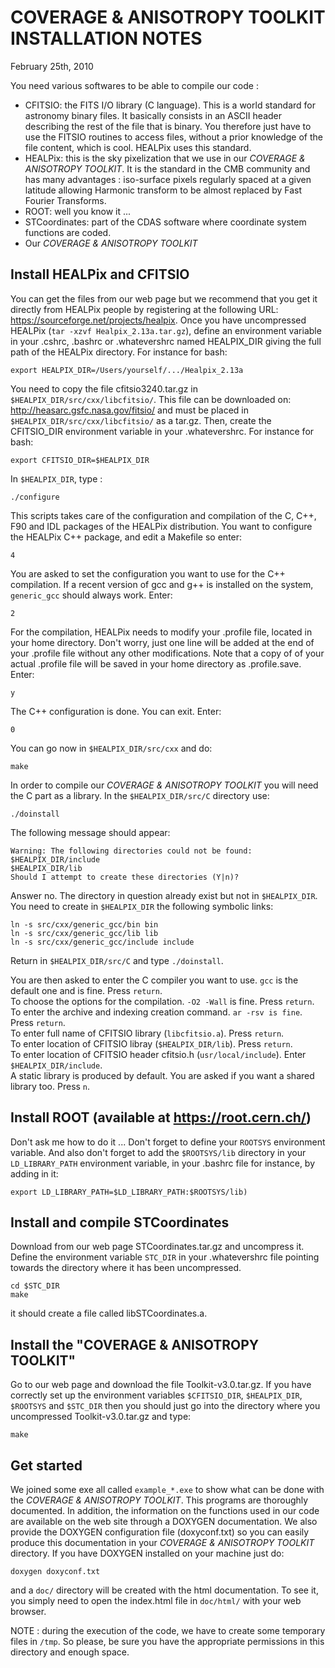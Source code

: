 # COVERAGE & ANISOTROPY TOOLKIT INSTALLATION NOTES
February 25th, 2010

You need various softwares to be able to compile our code :
- CFITSIO: the FITS I/O library (C language). This is a world standard for astronomy binary files. It basically consists in an ASCII header describing the rest of the file that is binary. You therefore just have to use the FITSIO routines to access files, without a prior knowledge of the file content, which is cool. HEALPix uses this standard.
- HEALPix: this is the sky pixelization that we use in our *COVERAGE & ANISOTROPY TOOLKIT*. It is the standard in the CMB community and has many advantages : iso-surface pixels regularly spaced at a given latitude allowing Harmonic transform to be almost replaced by Fast Fourier Transforms.
- ROOT: well you know it ...
- STCoordinates: part of the CDAS software where coordinate system functions are coded.
- Our *COVERAGE & ANISOTROPY TOOLKIT*


## Install HEALPix and CFITSIO
You can get the files from our web page but we recommend that you get it directly from HEALPix people by registering at the following URL: https://sourceforge.net/projects/healpix. Once you have uncompressed HEALPix (`tar -xzvf Healpix_2.13a.tar.gz`), define an environment variable in your .cshrc, .bashrc or .whatevershrc named HEALPIX_DIR giving the full path of the HEALPix directory. For instance for bash:
```
export HEALPIX_DIR=/Users/yourself/.../Healpix_2.13a
```
You need to copy the file cfitsio3240.tar.gz in `$HEALPIX_DIR/src/cxx/libcfitsio/`. This file can be downloaded on: http://heasarc.gsfc.nasa.gov/fitsio/ and must be placed in `$HEALPIX_DIR/src/cxx/libcfitsio/` as a tar.gz. Then, create the CFITSIO_DIR environment variable in your .whatevershrc. For instance for bash:
```
export CFITSIO_DIR=$HEALPIX_DIR
```
In `$HEALPIX_DIR`, type :
```
./configure
```
This scripts takes care of the configuration and compilation of the C, C++, F90 and IDL packages of the HEALPix distribution. You want to configure the HEALPix C++ package, and edit a Makefile so enter:
```
4
```
You are asked to set the configuration you want to use for the C++ compilation. If a recent version of gcc and g++ is installed on the system, `generic_gcc` should always work. Enter:
```
2
```
For the compilation, HEALPix needs to modify your .profile file, located in your home directory. Don't worry, just one line will be added at the end of your .profile file without any other modifications. Note that a copy of of your actual .profile file will be saved in your home directory as .profile.save. Enter:
```
y
```
The C++ configuration is done. You can exit. Enter:
```
0
```
You can go now in `$HEALPIX_DIR/src/cxx` and do:
```
make
```
In order to compile our *COVERAGE & ANISOTROPY TOOLKIT* you will need the C part as a library. In the
`$HEALPIX_DIR/src/C` directory use:
```
./doinstall
```
The following message should appear:
```
Warning: The following directories could not be found:
$HEALPIX_DIR/include
$HEALPIX_DIR/lib
Should I attempt to create these directories (Y|n)?
```
Answer no. The directory in question already exist but not in `$HEALPIX_DIR`. You need to create in `$HEALPIX_DIR` the following symbolic links:
```
ln -s src/cxx/generic_gcc/bin bin
ln -s src/cxx/generic_gcc/lib lib
ln -s src/cxx/generic_gcc/include include
```
Return in `$HEALPIX_DIR/src/C` and type `./doinstall`.

You are then asked to enter the C compiler you want to use. `gcc` is the default one and is fine. Press `return`.  
To choose the options for the compilation. `-O2 -Wall` is fine. Press `return`.  
To enter the archive and indexing creation command. `ar -rsv is fine`. Press `return`.  
To enter full name of CFITSIO library (`libcfitsio.a`). Press `return`.  
To enter location of CFITSIO libray (`$HEALPIX_DIR/lib`). Press `return`.  
To enter location of CFITSIO header cfitsio.h (`usr/local/include`). Enter `$HEALPIX_DIR/include`.  
A static library is produced by default. You are asked if you want a shared library too. Press `n`.


## Install ROOT (available at https://root.cern.ch/)
Don't ask me how to do it ...
Don't forget to define your `ROOTSYS` environment variable. And also don't forget to add the `$ROOTSYS/lib` directory in your `LD_LIBRARY_PATH` environment variable, in your .bashrc file for instance, by adding in it:
```
export LD_LIBRARY_PATH=$LD_LIBRARY_PATH:$ROOTSYS/lib)
```


## Install and compile STCoordinates
Download from our web page STCoordinates.tar.gz and uncompress it. Define the environment variable `STC_DIR` in your .whatevershrc file pointing towards the directory where it has been uncompressed.
```
cd $STC_DIR
make
```
it should create a file called libSTCoordinates.a.


## Install the "COVERAGE & ANISOTROPY TOOLKIT"
Go to our web page and download the file Toolkit-v3.0.tar.gz. If you have correctly set up the environment variables `$CFITSIO_DIR`, `$HEALPIX_DIR`, `$ROOTSYS` and `$STC_DIR` then you should just go into the directory where you uncompressed Toolkit-v3.0.tar.gz and type:
```
make
```


## Get started
We joined some exe all called `example_*.exe` to show what can be done with the *COVERAGE & ANISOTROPY TOOLKIT*. This programs are thoroughly documented. In addition, the information on the functions used in our code are available on the web site through a DOXYGEN documentation. We also provide the DOXYGEN configuration file (doxyconf.txt) so you can easily produce this documentation in your *COVERAGE & ANISOTROPY TOOLKIT* directory. If you have DOXYGEN installed on your machine just do:
```
doxygen doxyconf.txt
```
and a `doc/` directory will be created with the html documentation. To see it, you simply need to open the index.html file in `doc/html/` with your web browser.


NOTE : during the execution of the code, we have to create some temporary files in `/tmp`. So please, be sure you have the appropriate permissions in this directory and enough space.
